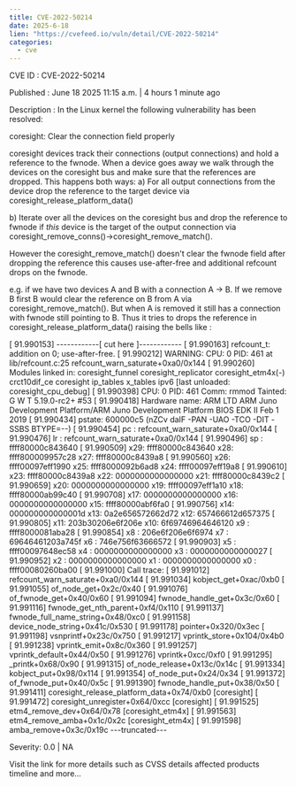 ```yaml
---
title: CVE-2022-50214
date: 2025-6-18
lien: "https://cvefeed.io/vuln/detail/CVE-2022-50214"
categories:
  - cve
---
```


CVE ID : CVE-2022-50214

Published :  June 18
2025
11:15 a.m. | 4 hours
1 minute ago

Description : In the Linux kernel
the following vulnerability has been resolved:

coresight: Clear the connection field properly

coresight devices track their connections (output connections) and
hold a reference to the fwnode. When a device goes away
we walk through
the devices on the coresight bus and make sure that the references
are dropped. This happens both ways:
 a) For all output connections from the device
drop the reference to
    the target device via coresight_release_platform_data()

b) Iterate over all the devices on the coresight bus and drop the
   reference to fwnode if *this* device is the target of the output
   connection
via coresight_remove_conns()->coresight_remove_match().

However
the coresight_remove_match() doesn't clear the fwnode field
after dropping the reference
this causes use-after-free and
additional refcount drops on the fwnode.

e.g.
if we have two devices
A and B
with a connection
A -> B.
If we remove B first
B would clear the reference on B
from A
via coresight_remove_match(). But when A is removed
it still has
a connection with fwnode still pointing to B. Thus it tries to  drops
the reference in coresight_release_platform_data()
raising the bells
like :

[   91.990153] ------------[ cut here ]------------
[   91.990163] refcount_t: addition on 0; use-after-free.
[   91.990212] WARNING: CPU: 0 PID: 461 at lib/refcount.c:25 refcount_warn_saturate+0xa0/0x144
[   91.990260] Modules linked in: coresight_funnel coresight_replicator coresight_etm4x(-)
 crct10dif_ce coresight ip_tables x_tables ipv6 [last unloaded: coresight_cpu_debug]
[   91.990398] CPU: 0 PID: 461 Comm: rmmod Tainted: G        W       T 5.19.0-rc2+ #53
[   91.990418] Hardware name: ARM LTD ARM Juno Development Platform/ARM Juno Development Platform
BIOS EDK II Feb  1 2019
[   91.990434] pstate: 600000c5 (nZCv daIF -PAN -UAO -TCO -DIT -SSBS BTYPE=--)
[   91.990454] pc : refcount_warn_saturate+0xa0/0x144
[   91.990476] lr : refcount_warn_saturate+0xa0/0x144
[   91.990496] sp : ffff80000c843640
[   91.990509] x29: ffff80000c843640 x28: ffff800009957c28 x27: ffff80000c8439a8
[   91.990560] x26: ffff00097eff1990 x25: ffff8000092b6ad8 x24: ffff00097eff19a8
[   91.990610] x23: ffff80000c8439a8 x22: 0000000000000000 x21: ffff80000c8439c2
[   91.990659] x20: 0000000000000000 x19: ffff00097eff1a10 x18: ffff80000ab99c40
[   91.990708] x17: 0000000000000000 x16: 0000000000000000 x15: ffff80000abf6fa0
[   91.990756] x14: 000000000000001d x13: 0a2e656572662d72 x12: 657466612d657375
[   91.990805] x11: 203b30206e6f206e x10: 6f69746964646120 x9 : ffff8000081aba28
[   91.990854] x8 : 206e6f206e6f6974 x7 : 69646461203a745f x6 : 746e756f63666572
[   91.990903] x5 : ffff00097648ec58 x4 : 0000000000000000 x3 : 0000000000000027
[   91.990952] x2 : 0000000000000000 x1 : 0000000000000000 x0 : ffff00080260ba00
[   91.991000] Call trace:
[   91.991012]  refcount_warn_saturate+0xa0/0x144
[   91.991034]  kobject_get+0xac/0xb0
[   91.991055]  of_node_get+0x2c/0x40
[   91.991076]  of_fwnode_get+0x40/0x60
[   91.991094]  fwnode_handle_get+0x3c/0x60
[   91.991116]  fwnode_get_nth_parent+0xf4/0x110
[   91.991137]  fwnode_full_name_string+0x48/0xc0
[   91.991158]  device_node_string+0x41c/0x530
[   91.991178]  pointer+0x320/0x3ec
[   91.991198]  vsnprintf+0x23c/0x750
[   91.991217]  vprintk_store+0x104/0x4b0
[   91.991238]  vprintk_emit+0x8c/0x360
[   91.991257]  vprintk_default+0x44/0x50
[   91.991276]  vprintk+0xcc/0xf0
[   91.991295]  _printk+0x68/0x90
[   91.991315]  of_node_release+0x13c/0x14c
[   91.991334]  kobject_put+0x98/0x114
[   91.991354]  of_node_put+0x24/0x34
[   91.991372]  of_fwnode_put+0x40/0x5c
[   91.991390]  fwnode_handle_put+0x38/0x50
[   91.991411]  coresight_release_platform_data+0x74/0xb0 [coresight]
[   91.991472]  coresight_unregister+0x64/0xcc [coresight]
[   91.991525]  etm4_remove_dev+0x64/0x78 [coresight_etm4x]
[   91.991563]  etm4_remove_amba+0x1c/0x2c [coresight_etm4x]
[   91.991598]  amba_remove+0x3c/0x19c
---truncated---

Severity: 0.0 | NA

Visit the link for more details
such as CVSS details
affected products
timeline
and more...
